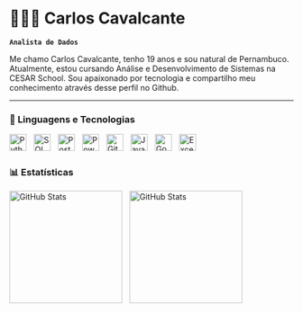# 👩🏻‍💻 Carlos Cavalcante

**`Analista de Dados`**

Me chamo Carlos Cavalcante, tenho 19 anos e sou natural de Pernambuco. Atualmente, estou cursando Análise e Desenvolvimento de Sistemas na CESAR School. Sou apaixonado por tecnologia e compartilho meu conhecimento através desse perfil no Github.

---

### 🤖 Linguagens e Tecnologias

<img 
    align="left" 
    alt="Python" 
    title="Python"
    width="30px" 
    style="padding-right: 10px;" 
    src="https://cdn.jsdelivr.net/gh/devicons/devicon/icons/python/python-original.svg" 
/>
<img 
    align="left" 
    alt="SQL" 
    title="SQL"
    width="30px" 
    style="padding-right: 10px;" 
    src="https://img.icons8.com/color/48/sql.png" 
/>
<img 
    align="left" 
    alt="PostgreSQL" 
    title="PostgreSQL"
    width="30px" 
    style="padding-right: 10px;" 
    src="https://cdn.jsdelivr.net/gh/devicons/devicon/icons/postgresql/postgresql-original.svg" 
/>
<img 
    align="left" 
    alt="Power BI" 
    title="Power BI"
    width="30px" 
    style="padding-right: 10px;" 
    src="https://img.icons8.com/color/48/power-bi.png" 
/>
<img 
    align="left" 
    alt="Git" 
    title="Git"
    width="30px" 
    style="padding-right: 10px;" 
    src="https://cdn.jsdelivr.net/gh/devicons/devicon/icons/git/git-original.svg" 
/>
<img 
    align="left" 
    alt="Java" 
    title="Java"
    width="30px" 
    style="padding-right: 10px;" 
    src="https://cdn.jsdelivr.net/gh/devicons/devicon/icons/java/java-original.svg" 
/>
<img 
    align="left" 
    alt="Google Colab" 
    title="Google Colab"
    width="30px" 
    style="padding-right: 10px;" 
    src="https://img.icons8.com/color/48/google-colab.png" 
/>

<img 
    align="left" 
    alt="Excel" 
    title="Microsoft Excel"
    width="30px" 
    style="padding-right: 10px;" 
    src="https://img.icons8.com/color/48/microsoft-excel-2019--v1.png" 
/>




<br/>
<br/>

### 📊 Estatísticas

<p>
  <img 
    align="left" 
    alt="GitHub Stats" 
    height="200" 
    style="padding-right: 10px;" 
    src="https://github-readme-stats.vercel.app/api?username=Carloscavalcante3&show_icons=true&theme=tokyonight&include_all_commits=true&locale=pt-br" 
  />

<img 
      align="left" 
      alt="GitHub Stats" 
      height="200" 
      src="https://github-readme-stats.vercel.app/api/top-langs/?username=Carloscavalcante3&theme=tokyonight&layout=compact&custom_title=Tecnologias&langs_count=9" 
  />

</p>
